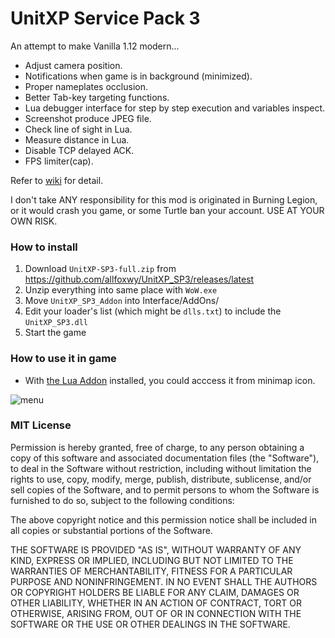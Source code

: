 # UnitXP Service Pack 3

An attempt to make Vanilla 1.12 modern...

- Adjust camera position.
- Notifications when game is in background (minimized).
- Proper nameplates occlusion.
- Better Tab-key targeting functions.
- Lua debugger interface for step by step execution and variables inspect.
- Screenshot produce JPEG file.
- Check line of sight in Lua.
- Measure distance in Lua.
- Disable TCP delayed ACK.
- FPS limiter(cap).


Refer to [wiki](https://github.com/allfoxwy/UnitXP_SP3/wiki) for detail.

I don't take ANY responsibility for this mod is originated in Burning Legion, or it would crash you game, or some Turtle ban your account. USE AT YOUR OWN RISK. 



### How to install

1. Download  `UnitXP-SP3-full.zip` from https://github.com/allfoxwy/UnitXP_SP3/releases/latest
2. Unzip everything into same place with `WoW.exe`
3. Move `UnitXP_SP3_Addon` into Interface/AddOns/
4. Edit your loader's list (which might be `dlls.txt`) to include the `UnitXP_SP3.dll`
5. Start the game


### How to use it in game

- With [the Lua Addon](https://github.com/allfoxwy/UnitXP_SP3_Addon) installed, you could acccess it from minimap icon.

![menu](https://github.com/user-attachments/assets/f31dd4b4-7e47-4e42-9fc4-cf02c5b59fc1)




### MIT License


Permission is hereby granted, free of charge, to any person obtaining a copy of this software and associated documentation files (the "Software"), to deal in the Software without restriction, including without limitation the rights to use, copy, modify, merge, publish, distribute, sublicense, and/or sell copies of the Software, and to permit persons to whom the Software is furnished to do so, subject to the following conditions:

The above copyright notice and this permission notice shall be included in all copies or substantial portions of the Software.

THE SOFTWARE IS PROVIDED "AS IS", WITHOUT WARRANTY OF ANY KIND, EXPRESS OR IMPLIED, INCLUDING BUT NOT LIMITED TO THE WARRANTIES OF MERCHANTABILITY, FITNESS FOR A PARTICULAR PURPOSE AND NONINFRINGEMENT. IN NO EVENT SHALL THE AUTHORS OR COPYRIGHT HOLDERS BE LIABLE FOR ANY CLAIM, DAMAGES OR OTHER LIABILITY, WHETHER IN AN ACTION OF CONTRACT, TORT OR OTHERWISE, ARISING FROM, OUT OF OR IN CONNECTION WITH THE SOFTWARE OR THE USE OR OTHER DEALINGS IN THE SOFTWARE.


